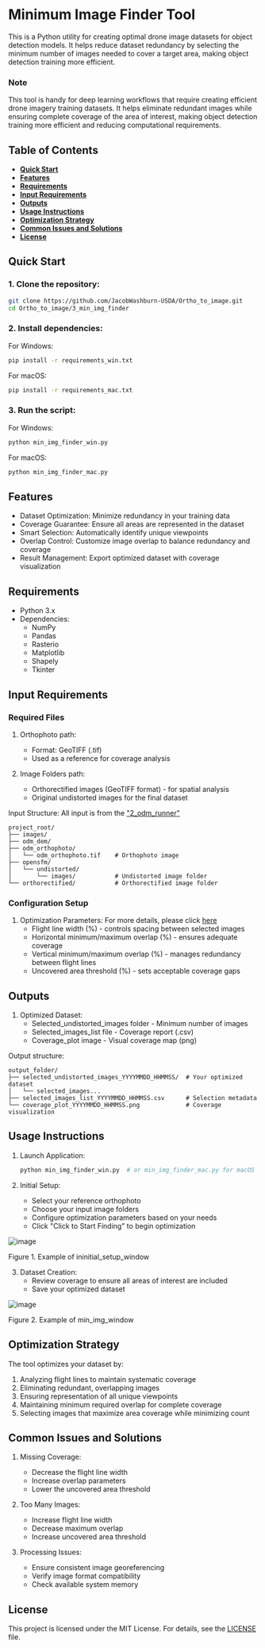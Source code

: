 # **Minimum Image Finder Tool**

This is a Python utility for creating optimal drone image datasets for object detection models. It helps reduce dataset redundancy by selecting the minimum number of images needed to cover a target area, making object detection training more efficient.

### **Note**
This tool is handy for deep learning workflows that require creating efficient drone imagery training datasets. It helps eliminate redundant images while ensuring complete coverage of the area of interest, making object detection training more efficient and reducing computational requirements.

## Table of Contents
- [**Quick Start**](#quick-start)
- [**Features**](#features)
- [**Requirements**](#requirements)
- [**Input Requirements**](#input-requirements)
- [**Outputs**](#outputs)
- [**Usage Instructions**](#usage-instructions)
- [**Optimization Strategy**](#optimization-strategy)
- [**Common Issues and Solutions**](#common-issues-and-solutions)
- [**License**](#license)

## Quick Start

### 1. Clone the repository:
```bash
git clone https://github.com/JacobWashburn-USDA/Ortho_to_image.git
cd Ortho_to_image/3_min_img_finder
```

### 2. Install dependencies:

For Windows:
```bash
pip install -r requirements_win.txt
```

For macOS:
```bash
pip install -r requirements_mac.txt
```

### 3. Run the script:

For Windows:
```bash
python min_img_finder_win.py
```

For macOS:
```bash
python min_img_finder_mac.py
```

## **Features**

- Dataset Optimization: Minimize redundancy in your training data
- Coverage Guarantee: Ensure all areas are represented in the dataset
- Smart Selection: Automatically identify unique viewpoints
- Overlap Control: Customize image overlap to balance redundancy and coverage
- Result Management: Export optimized dataset with coverage visualization

## **Requirements**

- Python 3.x
- Dependencies:
  - NumPy
  - Pandas
  - Rasterio
  - Matplotlib
  - Shapely
  - Tkinter

## **Input Requirements**

### **Required Files**
1. Orthophoto path:
   - Format: GeoTIFF (.tif)
   - Used as a reference for coverage analysis

2. Image Folders path:
   - Orthorectified images (GeoTIFF format) - for spatial analysis
   - Original undistorted images for the final dataset

Input Structure: All input is from the ["2_odm_runner"](https://github.com/JacobWashburn-USDA/MatchPlant/tree/main/2_odm_runner)
```
project_root/
├── images/                     
├── odm_dem/                   
├── odm_orthophoto/
│   └── odm_orthophoto.tif    # Orthophoto image
├── opensfm/                   
│   └── undistorted/         
│       └── images/           # Undistorted image folder
└── orthorectified/           # Orthorectified image folder
```

### Configuration Setup
   
1. Optimization Parameters: For more details, please click [here](https://github.com/JacobWashburn-USDA/MatchPlant/blob/main/3_min_img_finder/configuration_parameters_guide.md)
   - Flight line width (%) - controls spacing between selected images
   - Horizontal minimum/maximum overlap (%) - ensures adequate coverage
   - Vertical minimum/maximum overlap (%) - manages redundancy between flight lines
   - Uncovered area threshold (%) - sets acceptable coverage gaps

## **Outputs**

1. Optimized Dataset:
   - Selected_undistorted_images folder - Minimum number of images
   - Selected_images_list file - Coverage report (.csv)
   - Coverage_plot image - Visual coverage map (png)

Output structure:
```
output_folder/
├── selected_undistorted_images_YYYYMMDD_HHMMSS/  # Your optimized dataset
│   └── selected_images...
├── selected_images_list_YYYYMMDD_HHMMSS.csv      # Selection metadata
└── coverage_plot_YYYYMMDD_HHMMSS.png             # Coverage visualization
```

## **Usage Instructions**

1. Launch Application:
   ```python
   python min_img_finder_win.py  # or min_img_finder_mac.py for macOS
   ```

2. Initial Setup:
   - Select your reference orthophoto
   - Choose your input image folders
   - Configure optimization parameters based on your needs
   - Click "Click to Start Finding" to begin optimization
  
![image](https://github.com/JacobWashburn-USDA/MatchPlant/blob/main/3_min_img_finder/images/img_1.png?raw=true)

Figure 1. Example of ininitial_setup_window
     
3. Dataset Creation:
   - Review coverage to ensure all areas of interest are included
   - Save your optimized dataset
  
![image](https://github.com/JacobWashburn-USDA/MatchPlant/blob/main/3_min_img_finder/images/img_2.png?raw=true)

Figure 2. Example of min_img_window

## **Optimization Strategy**

The tool optimizes your dataset by:
1. Analyzing flight lines to maintain systematic coverage
2. Eliminating redundant, overlapping images
3. Ensuring representation of all unique viewpoints
4. Maintaining minimum required overlap for complete coverage
5. Selecting images that maximize area coverage while minimizing count

## **Common Issues and Solutions**

1. Missing Coverage:
   - Decrease the flight line width
   - Increase overlap parameters
   - Lower the uncovered area threshold

2. Too Many Images:
   - Increase flight line width
   - Decrease maximum overlap
   - Increase uncovered area threshold

3. Processing Issues:
   - Ensure consistent image georeferencing
   - Verify image format compatibility
   - Check available system memory

## **License**

This project is licensed under the MIT License. For details, see the [LICENSE](https://github.com/JacobWashburn-USDA/MatchPlant/blob/main/LICENSE) file.
